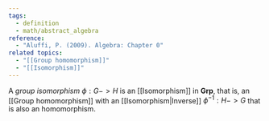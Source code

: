 ```yaml
---
tags:
  - definition
  - math/abstract_algebra
reference:
  - "Aluffi, P. (2009). Algebra: Chapter 0"
related topics:
  - "[[Group homomorphism]]"
  - "[[Isomorphism]]"
---
```

A _group isomorphism_ $\phi:G -> H$ is an [[Isomorphism]] in $\mathbf{Grp}$, that is, an [[Group homomorphism]] with an [[Isomorphism|Inverse]] $\phi^{-1}:H -> G$ that is also an homomorphism.